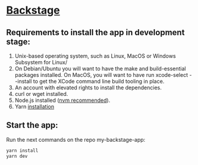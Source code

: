 # [Backstage](https://backstage.io)

## Requirements to install the app in development stage:

1. Unix-based operating system, such as Linux, MacOS or Windows Subsystem for Linux/
2. On Debian/Ubuntu you will want to have the make and build-essential packages installed. 
On MacOS, you will want to have run xcode-select --install to get the XCode command line build tooling in place.
3. An account with elevated rights to install the dependencies.
4. curl or wget installed.
5. Node.js installed ([nvm recommended](https://github.com/nvm-sh/nvm#install--update-script)).
6. Yarn [installation](https://classic.yarnpkg.com/en/docs/install#mac-stable) 

## Start the app:

Run the next commands on the repo my-backstage-app:

```sh
yarn install
yarn dev
```
